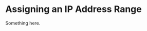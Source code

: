 [title]: # (Assigning an IP Address Range)
[tags]: # (XXX)
[priority]: # (1702)
# Assigning an IP Address Range
Something here.
